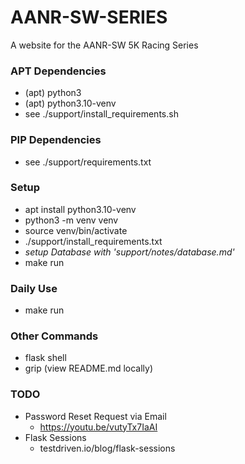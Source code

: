 # AANR-SW-SERIES
A website for the AANR-SW 5K Racing Series

### APT Dependencies
- (apt) python3 
- (apt) python3.10-venv
- see ./support/install_requirements.sh

### PIP Dependencies
- see ./support/requirements.txt

### Setup
- apt install python3.10-venv
- python3 -m venv venv
- source venv/bin/activate
- ./support/install_requirements.txt
- *setup Database with 'support/notes/database.md'*
- make run

### Daily Use
- make run

### Other Commands
- flask shell
- grip (view README.md locally)

### TODO
- Password Reset Request via Email
    - https://youtu.be/vutyTx7IaAI
- Flask Sessions
    - testdriven.io/blog/flask-sessions